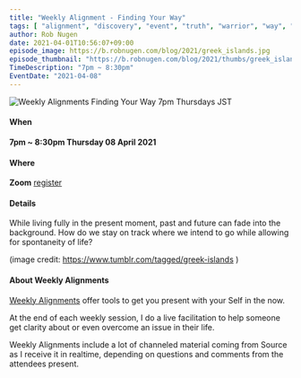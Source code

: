 ```yaml
---
title: "Weekly Alignment - Finding Your Way"
tags: [ "alignment", "discovery", "event", "truth", "warrior", "way", "weekly" ]
author: Rob Nugen
date: 2021-04-01T10:56:07+09:00
episode_image: https://b.robnugen.com/blog/2021/greek_islands.jpg
episode_thumbnail: "https://b.robnugen.com/blog/2021/thumbs/greek_islands.jpg"
TimeDescription: "7pm ~ 8:30pm"
EventDate: "2021-04-08"
---
```


<img
src="//b.robnugen.com/blog/2021/greek_islands.jpg"
alt="Weekly Alignments Finding Your Way 7pm Thursdays JST"
class="title" />

#### When

**7pm ~ 8:30pm Thursday 08 April 2021**

#### Where

**Zoom** [register](/weekly-alignments/registration/)

#### Details

While living fully in the present moment, past and future can fade
into the background.  How do we stay on track where we intend to go
while allowing for spontaneity of life?

(image credit:
https://www.tumblr.com/tagged/greek-islands
)

#### About Weekly Alignments

[Weekly Alignments](/weekly-alignments/) offer tools to get you present with your Self in the now.

At the end of each weekly session, I do a live facilitation to help
someone get clarity about or even overcome an issue in their life.

Weekly Alignments include a lot of channeled material coming from
Source as I receive it in realtime, depending on questions and
comments from the attendees present.
